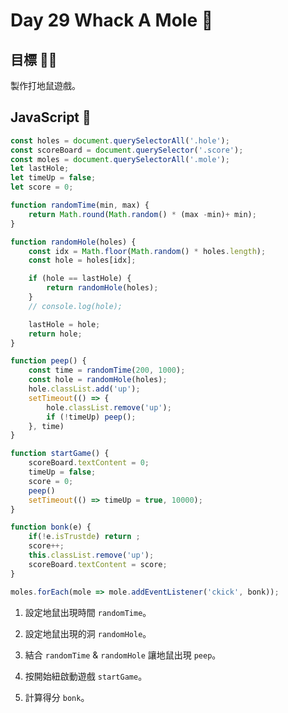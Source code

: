 # Day 29 Whack A Mole :bow_and_arrow:   

## 目標 :bowing_man:  

製作打地鼠遊戲。

## JavaScript :bowling:  

```js  
const holes = document.querySelectorAll('.hole');
const scoreBoard = document.querySelector('.score');
const moles = document.querySelectorAll('.mole');
let lastHole;
let timeUp = false;
let score = 0;

function randomTime(min, max) {
    return Math.round(Math.random() * (max -min)+ min); 
}

function randomHole(holes) {
    const idx = Math.floor(Math.random() * holes.length);
    const hole = holes[idx];

    if (hole == lastHole) {
        return randomHole(holes);
    }
    // console.log(hole);

    lastHole = hole;
    return hole;
}

function peep() {
    const time = randomTime(200, 1000);
    const hole = randomHole(holes);
    hole.classList.add('up');
    setTimeout(() => {
        hole.classList.remove('up');
        if (!timeUp) peep();
    }, time)
}

function startGame() {
    scoreBoard.textContent = 0;
    timeUp = false;
    score = 0;
    peep()
    setTimeout(() => timeUp = true, 10000);
}

function bonk(e) {
    if(!e.isTrustde) return ;
    score++;
    this.classList.remove('up');
    scoreBoard.textContent = score;
}

moles.forEach(mole => mole.addEventListener('ckick', bonk));
```  

1. 設定地鼠出現時間 `randomTime`。

2. 設定地鼠出現的洞 `randomHole`。

3. 結合 `randomTime` & `randomHole` 讓地鼠出現 `peep`。

4. 按開始紐啟動遊戲 `startGame`。

5. 計算得分 `bonk`。

